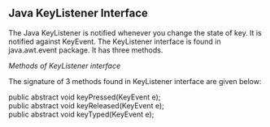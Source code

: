 ## Java KeyListener Interface

The Java KeyListener is notified whenever you change the state of key. It is notified against KeyEvent. The KeyListener interface is found in java.awt.event package. It has three methods.

*Methods of KeyListener interface*

The signature of 3 methods found in KeyListener interface are given below:

public abstract void keyPressed(KeyEvent e);  
public abstract void keyReleased(KeyEvent e);  
public abstract void keyTyped(KeyEvent e);  